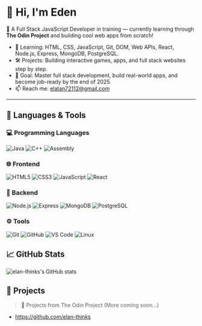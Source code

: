 # 👋 Hi, I'm Eden

🌱 A Full Stack JavaScript Developer in training — currently learning through **The Odin Project** and building cool web apps from scratch!

- 🚀 Learning: HTML, CSS, JavaScript, Git, DOM, Web APIs, React, Node.js, Express, MongoDB, PostgreSQL.
- 🛠️ Projects: Building interactive games, apps, and full stack websites step by step.
- 🎯 Goal: Master full stack development, build real-world apps, and become job-ready by the end of 2025.
- 📫 Reach me: [elatan72112@gmail.com](mailto:elatan72112@gmail.com)

---


## 🧰 Languages & Tools

### 💻 Programming Languages
![Java](https://img.shields.io/badge/-Java-007396?style=flat&logo=java&logoColor=white)
![C++](https://img.shields.io/badge/-C++-00599C?style=flat&logo=c%2B%2B&logoColor=white)
![Assembly](https://img.shields.io/badge/-Assembly-6E4C13?style=flat&logo=gnubash&logoColor=white)


### 🌐 Frontend
![HTML5](https://img.shields.io/badge/-HTML5-E34F26?style=flat&logo=html5&logoColor=white)
![CSS3](https://img.shields.io/badge/-CSS3-1572B6?style=flat&logo=css3)
![JavaScript](https://img.shields.io/badge/-JavaScript-F7DF1E?style=flat&logo=javascript&logoColor=black)
![React](https://img.shields.io/badge/-React-61DAFB?style=flat&logo=react)


### 🧱 Backend
![Node.js](https://img.shields.io/badge/-Node.js-339933?style=flat&logo=node.js&logoColor=white)
![Express](https://img.shields.io/badge/-Express.js-000000?style=flat&logo=express&logoColor=white)
![MongoDB](https://img.shields.io/badge/-MongoDB-47A248?style=flat&logo=mongodb&logoColor=white)
![PostgreSQL](https://img.shields.io/badge/-PostgreSQL-336791?style=flat&logo=postgresql&logoColor=white)


### ⚙️ Tools
![Git](https://img.shields.io/badge/-Git-F05032?style=flat&logo=git&logoColor=white)
![GitHub](https://img.shields.io/badge/-GitHub-181717?style=flat&logo=github)
![VS Code](https://img.shields.io/badge/-VSCode-007ACC?style=flat&logo=visual-studio-code)
![Linux](https://img.shields.io/badge/-Linux-FCC624?style=flat&logo=linux&logoColor=black)


## 📈 GitHub Stats
![elan-thinks's GitHub stats](https://github-readme-stats.vercel.app/api?username=elan-thinks&show_icons=true&theme=tokyonight)


## 📂 Projects

> 🧪 Projects from The Odin Project (More coming soon...)

- https://github.com/elan-thinks


